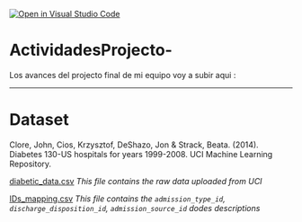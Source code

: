[![Open in Visual Studio Code](https://classroom.github.com/assets/open-in-vscode-c66648af7eb3fe8bc4f294546bfd86ef473780cde1dea487d3c4ff354943c9ae.svg)](https://classroom.github.com/online_ide?assignment_repo_id=8479330&assignment_repo_type=AssignmentRepo)
# ActividadesProjecto-
Los avances del projecto final de mi equipo voy a subir aqui : 
___
# Dataset

Clore, John, Cios, Krzysztof, DeShazo, Jon & Strack, Beata. (2014). Diabetes 130-US hospitals for years 1999-2008. UCI Machine Learning Repository.

[diabetic_data.csv](https://github.com/PosgradoMNA/actividades-del-projecto-equipo_37/blob/main/dataset/IDs_mapping.csv)
_This file contains the raw data uploaded from UCI_

[
IDs_mapping.csv](https://github.com/PosgradoMNA/actividades-del-projecto-equipo_37/blob/main/dataset/IDs_mapping.csv)
_This file contains the `admission_type_id`, `discharge_disposition_id`, `admission_source_id` dodes descriptions_
